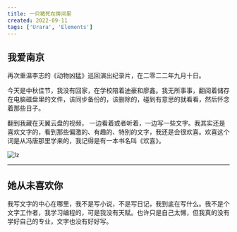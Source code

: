 ```yaml
---
title: 一只猪死在房间里
created: 2022-09-11
tags: ['Urara', 'Elements']
---
```


## 我爱南京

再次重温李志的《动物凶猛》巡回演出纪录片，在二零二二年九月十日。

今天是中秋佳节，我没有回家，在学校陪着迪豪和廖鑫。我无所事事，翻阅着储存在电脑磁盘里的文件，该同步备份的，该删除的，碰到有意思的就看看，然后怀念着那些日子。

翻到我藏在天翼云盘的视频， 一边看着或者听着，一边写一些文字。我其实还是喜欢文字的，看到那些偏激的、有趣的、特别的文字，我还是会很欢喜。欢喜这个词是从冯唐那里学来的，我记得是有一本书名叫《欢喜》。

![lz](https://cf.gujianwei.cn/fdJUliY37PI8gvOWLlrbIuAOPDBtqvlz0911.png)

---

## 她从未喜欢你

我写文字的中心在哪里，我不是写小说，不是写日记，我到底在写什么。我不是个文字工作者，我学习编程的，可是我没有天赋。也许只是自己太懒，但我真的没有学好自己的专业，文字也没有好好写。

<script src="https://giscus.app/client.js"
        data-repo="zwz-wwj/giscus"
        data-repo-id="R_kgDOIAFCgA"
        data-category="Announcements"
        data-category-id="DIC_kwDOIAFCgM4CRcY7"
        data-mapping="pathname"
        data-strict="0"
        data-reactions-enabled="1"
        data-emit-metadata="0"
        data-input-position="top"
        data-theme="preferred_color_scheme"
        data-lang="zh-CN"
        data-loading="lazy"
        crossorigin="anonymous"
        async>
</script>